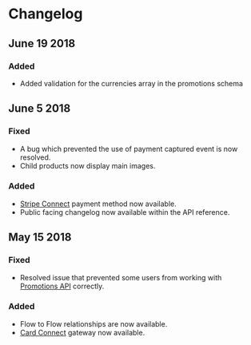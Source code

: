 # Changelog

## June 19 2018

### Added

* Added validation for the currencies array in the promotions schema

## June 5 2018

### Fixed

* A bug which prevented the use of payment captured event is now resolved.
* Child products now display main images.

### Added

* [Stripe Connect](../payments/paying-for-an-order/stripe-payments.md#pay-by-stripe-connect) payment method now available.
* Public facing changelog now available within the API reference.

## May 15 2018

### Fixed

* Resolved issue that prevented some users from working with [Promotions API](../carts-and-checkout/promotions/) correctly.

### Added

* Flow to Flow relationships are now available.
* [Card Connect](../payments/gateways/configure-cardconnect.md) gateway now available.

